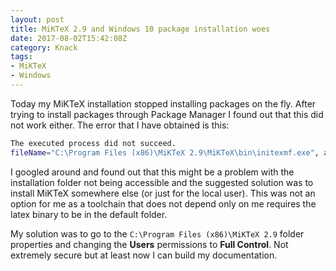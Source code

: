 ```yaml
---
layout: post
title: MiKTeX 2.9 and Windows 10 package installation woes
date: 2017-08-02T15:42:08Z
category: Knack
tags:
- MiKTeX
- Windows
---
```


Today my MiKTeX installation stopped installing packages on the fly. After trying to install packages through Package Manager I found out that this did not work either. The error that I have obtained is this:

```bash
The executed process did not succeed.
fileName="C:\Program Files (x86)\MiKTeX 2.9\MiKTeX\bin\initexmf.exe", arguments=" --mklinks --mkmaps", exitCode="1"
```

I googled around and found out that this might be a problem with the installation folder not being accessible and the suggested solution was to install MiKTeX somewhere else (or just for the local user). This was not an option for me as a toolchain that does not depend only on me requires the latex binary to be in the default folder.

My solution was to go to the `C:\Program Files (x86)\MiKTeX 2.9` folder properties and changing the **Users** permissions to **Full Control**. Not extremely secure but at least now I can build my documentation.
